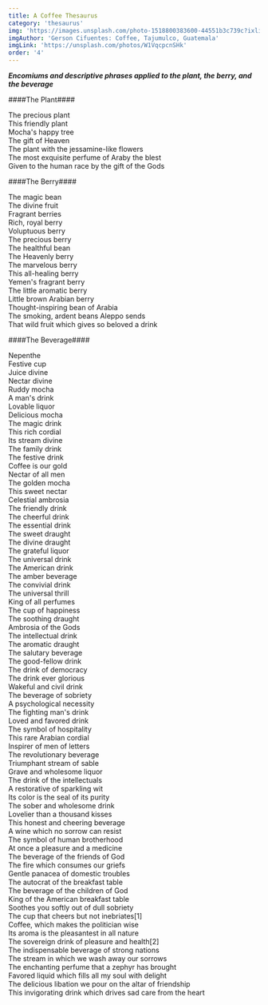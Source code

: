 ```yaml
---
title: A Coffee Thesaurus
category: 'thesaurus'
img: 'https://images.unsplash.com/photo-1518800383600-44551b3c739c?ixlib=rb-1.2.1&ixid=eyJhcHBfaWQiOjEyMDd9&auto=format&fit=crop&w=1350&q=80'
imgAuthor: 'Gerson Cifuentes: Coffee, Tajumulco, Guatemala'
imgLink: 'https://unsplash.com/photos/W1VqcpcnSHk'
order: '4'
---
```



***Encomiums and descriptive phrases applied to the plant, the berry, and the beverage***

####The Plant####

The precious plant  
This friendly plant  
Mocha's happy tree  
The gift of Heaven  
The plant with the jessamine-like flowers  
The most exquisite perfume of Araby the blest  
Given to the human race by the gift of the Gods  

####The Berry####

The magic bean  
The divine fruit  
Fragrant berries  
Rich, royal berry  
Voluptuous berry  
The precious berry  
The healthful bean  
The Heavenly berry  
The marvelous berry  
This all-healing berry  
Yemen's fragrant berry  
The little aromatic berry  
Little brown Arabian berry  
Thought-inspiring bean of Arabia  
The smoking, ardent beans Aleppo sends  
That wild fruit which gives so beloved a drink  

####The Beverage####

Nepenthe  
Festive cup  
Juice divine  
Nectar divine  
Ruddy mocha  
A man's drink  
Lovable liquor  
Delicious mocha  
The magic drink  
This rich cordial  
Its stream divine  
The family drink  
The festive drink  
Coffee is our gold  
Nectar of all men  
The golden mocha  
This sweet nectar  
Celestial ambrosia  
The friendly drink  
The cheerful drink  
The essential drink  
The sweet draught  
The divine draught  
The grateful liquor  
The universal drink  
The American drink  
The amber beverage  
The convivial drink  
The universal thrill  
King of all perfumes  
The cup of happiness  
The soothing draught  
Ambrosia of the Gods  
The intellectual drink  
The aromatic draught  
The salutary beverage  
The good-fellow drink  
The drink of democracy  
The drink ever glorious  
Wakeful and civil drink  
The beverage of sobriety  
A psychological necessity  
The fighting man's drink  
Loved and favored drink  
The symbol of hospitality  
This rare Arabian cordial  
Inspirer of men of letters  
The revolutionary beverage  
Triumphant stream of sable  
Grave and wholesome liquor  
The drink of the intellectuals  
A restorative of sparkling wit  
Its color is the seal of its purity  
The sober and wholesome drink  
Lovelier than a thousand kisses  
This honest and cheering beverage  
A wine which no sorrow can resist  
The symbol of human brotherhood  
At once a pleasure and a medicine  
The beverage of the friends of God  
The fire which consumes our griefs  
Gentle panacea of domestic troubles  
The autocrat of the breakfast table  
The beverage of the children of God  
King of the American breakfast table  
Soothes you softly out of dull sobriety  
The cup that cheers but not inebriates[1]  
Coffee, which makes the politician wise  
Its aroma is the pleasantest in all nature  
The sovereign drink of pleasure and health[2]  
The indispensable beverage of strong nations  
The stream in which we wash away our sorrows  
The enchanting perfume that a zephyr has brought  
Favored liquid which fills all my soul with delight  
The delicious libation we pour on the altar of friendship  
This invigorating drink which drives sad care from the heart  